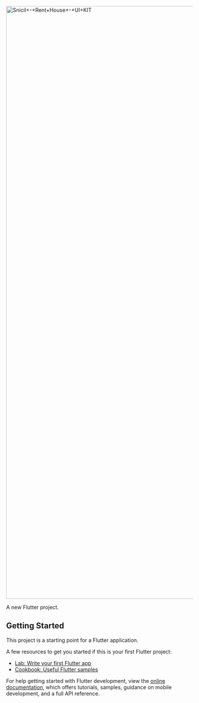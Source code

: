<img width="1600" alt="Snicil+-+Rent+House+-+UI+KIT" src="https://user-images.githubusercontent.com/46337752/209764390-1d1d1dec-61a4-4d9c-abca-16dd2ad5127f.png">


A new Flutter project.

## Getting Started

This project is a starting point for a Flutter application.

A few resources to get you started if this is your first Flutter project:

- [Lab: Write your first Flutter app](https://docs.flutter.dev/get-started/codelab)
- [Cookbook: Useful Flutter samples](https://docs.flutter.dev/cookbook)

For help getting started with Flutter development, view the
[online documentation](https://docs.flutter.dev/), which offers tutorials,
samples, guidance on mobile development, and a full API reference.
